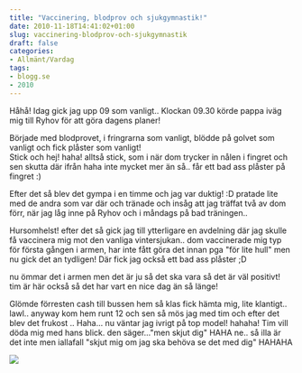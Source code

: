 ```yaml
---
title: "Vaccinering, blodprov och sjukgymnastik!"
date: 2010-11-18T14:41:02+01:00
slug: vaccinering-blodprov-och-sjukgymnastik
draft: false
categories:
- Allmänt/Vardag
tags:
- blogg.se
- 2010
---
```

Håhå! Idag gick jag upp 09 som vanligt.. Klockan 09.30 körde pappa iväg mig till Ryhov för att göra dagens planer!  
  
  
Började med blodprovet, i fringrarna som vanligt, blödde på golvet som vanligt och fick plåster som vanligt!  
Stick och hej! haha! alltså stick, som i när dom trycker in nålen i fingret och sen skutta där ifrån haha inte mycket mer än så.. får ett bad ass plåster på fingret :)  
  
Efter det så blev det gympa i en timme och jag var duktig! :D pratade lite med de andra som var där och tränade och insåg att jag träffat två av dom förr, när jag låg inne på Ryhov och i måndags på bad träningen..  
  
Hursomhelst! efter det så gick jag till ytterligare en avdelning där jag skulle få vaccinera mig mot den vanliga vintersjukan.. dom vaccinerade mig typ för första gången i armen, har inte fått göra det innan pga "för lite hull" men nu gick det an tydligen! Där fick jag också ett bad ass plåster ;D  
  
nu ömmar det i armen men det är ju så det ska vara så det är väl positivt! tim är här också så det har vart en nice dag än så länge!  
  
Glömde förresten cash till bussen hem så klas fick hämta mig, lite klantigt.. lawl.. anyway kom hem runt 12 och sen så mös jag med tim och efter det blev det frukost .. Haha... nu väntar jag ivrigt på top model! hahaha! Tim vill döda mig med hans blick. den säger..."men skjut dig" HAHA ne.. så illa är det inte men iallafall "skjut mig om jag ska behöva se det med dig" HAHAHA  
  
  
![](/assets/images/blogg.se/dsc07075_117687290.jpg)